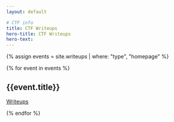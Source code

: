 ```yaml
---
layout: default

# CTF info
title: CTF Writeups
hero-title: CTF Writeups
hero-text: 
---
```


{% assign events = site.writeups | where: "type", "homepage" %}

{% for event in events  %}

## {{event.title}}
[Writeups]({{event.url}})

{% endfor %}
